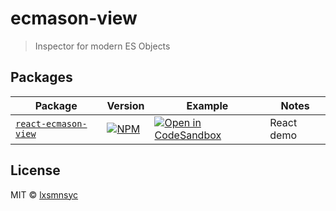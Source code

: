 # ecmason-view

> Inspector for modern ES Objects

## Packages

| Package | Version | Example | Notes |
| --- | --- | --- | --- |
| [`react-ecmason-view`](https://github.com/lxsmnsyc/ecmason-view/tree/main/packages/react-ecmason-view) | [![NPM](https://img.shields.io/npm/v/react-ecmason-view.svg)](https://www.npmjs.com/package/react-ecmason-view) | [![Open in CodeSandbox](https://img.shields.io/badge/Open%20in-CodeSandbox-blue?style=flat-square&logo=codesandbox)](https://codesandbox.io/s/github/LXSMNSYC/ecmason-view/tree/main/examples/react-ecmason-view) | React demo |

## License

MIT © [lxsmnsyc](https://github.com/lxsmnsyc)
